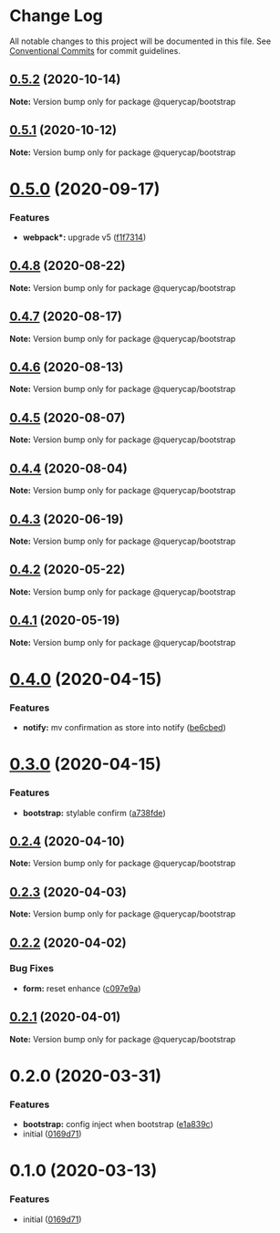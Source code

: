 # Change Log

All notable changes to this project will be documented in this file.
See [Conventional Commits](https://conventionalcommits.org) for commit guidelines.

## [0.5.2](https://github.com/querycap/webappkit/compare/@querycap/bootstrap@0.5.1...@querycap/bootstrap@0.5.2) (2020-10-14)

**Note:** Version bump only for package @querycap/bootstrap





## [0.5.1](https://github.com/querycap/webappkit/compare/@querycap/bootstrap@0.5.0...@querycap/bootstrap@0.5.1) (2020-10-12)

**Note:** Version bump only for package @querycap/bootstrap

# [0.5.0](https://github.com/querycap/webappkit/compare/@querycap/bootstrap@0.4.8...@querycap/bootstrap@0.5.0) (2020-09-17)

### Features

- **webpack\*:** upgrade v5 ([f1f7314](https://github.com/querycap/webappkit/commit/f1f731455891400904d64eb44ebf3a94d8f414cb))

## [0.4.8](https://github.com/querycap/webappkit/compare/@querycap/bootstrap@0.4.7...@querycap/bootstrap@0.4.8) (2020-08-22)

**Note:** Version bump only for package @querycap/bootstrap

## [0.4.7](https://github.com/querycap/webappkit/compare/@querycap/bootstrap@0.4.6...@querycap/bootstrap@0.4.7) (2020-08-17)

**Note:** Version bump only for package @querycap/bootstrap

## [0.4.6](https://github.com/querycap/webappkit/compare/@querycap/bootstrap@0.4.5...@querycap/bootstrap@0.4.6) (2020-08-13)

**Note:** Version bump only for package @querycap/bootstrap

## [0.4.5](https://github.com/querycap/webappkit/compare/@querycap/bootstrap@0.4.4...@querycap/bootstrap@0.4.5) (2020-08-07)

**Note:** Version bump only for package @querycap/bootstrap

## [0.4.4](https://github.com/querycap/webappkit/compare/@querycap/bootstrap@0.4.3...@querycap/bootstrap@0.4.4) (2020-08-04)

**Note:** Version bump only for package @querycap/bootstrap

## [0.4.3](https://github.com/querycap/webappkit/compare/@querycap/bootstrap@0.4.2...@querycap/bootstrap@0.4.3) (2020-06-19)

**Note:** Version bump only for package @querycap/bootstrap

## [0.4.2](https://github.com/querycap/webappkit/compare/@querycap/bootstrap@0.4.1...@querycap/bootstrap@0.4.2) (2020-05-22)

**Note:** Version bump only for package @querycap/bootstrap

## [0.4.1](https://github.com/querycap/webappkit/compare/@querycap/bootstrap@0.4.0...@querycap/bootstrap@0.4.1) (2020-05-19)

**Note:** Version bump only for package @querycap/bootstrap

# [0.4.0](https://github.com/querycap/webappkit/compare/@querycap/bootstrap@0.3.0...@querycap/bootstrap@0.4.0) (2020-04-15)

### Features

- **notify:** mv confirmation as store into notify ([be6cbed](https://github.com/querycap/webappkit/commit/be6cbedb6fa3450214c8742f61497a9335373818))

# [0.3.0](https://github.com/querycap/webappkit/compare/@querycap/bootstrap@0.2.4...@querycap/bootstrap@0.3.0) (2020-04-15)

### Features

- **bootstrap:** stylable confirm ([a738fde](https://github.com/querycap/webappkit/commit/a738fde046cddae6b1aff4c9b43fa9e66462212a))

## [0.2.4](https://github.com/querycap/webappkit/compare/@querycap/bootstrap@0.2.3...@querycap/bootstrap@0.2.4) (2020-04-10)

**Note:** Version bump only for package @querycap/bootstrap

## [0.2.3](https://github.com/querycap/webappkit/compare/@querycap/bootstrap@0.2.2...@querycap/bootstrap@0.2.3) (2020-04-03)

**Note:** Version bump only for package @querycap/bootstrap

## [0.2.2](https://github.com/querycap/webappkit/compare/@querycap/bootstrap@0.2.1...@querycap/bootstrap@0.2.2) (2020-04-02)

### Bug Fixes

- **form:** reset enhance ([c097e9a](https://github.com/querycap/webappkit/commit/c097e9a29cf6d1d1b6fd4341329d8a6600eba48c))

## [0.2.1](https://github.com/querycap/webappkit/compare/@querycap/bootstrap@0.2.0...@querycap/bootstrap@0.2.1) (2020-04-01)

**Note:** Version bump only for package @querycap/bootstrap

# 0.2.0 (2020-03-31)

### Features

- **bootstrap:** config inject when bootstrap ([e1a839c](https://github.com/querycap/webappkit/commit/e1a839c7b0a6e0fa49b9cb6cae2399286fe7e743))
- initial ([0169d71](https://github.com/querycap/webappkit/commit/0169d7105336e71af8f7b32544ae49e29706b189))

# 0.1.0 (2020-03-13)

### Features

- initial ([0169d71](https://github.com/querycap/webappkit/commit/0169d7105336e71af8f7b32544ae49e29706b189))

